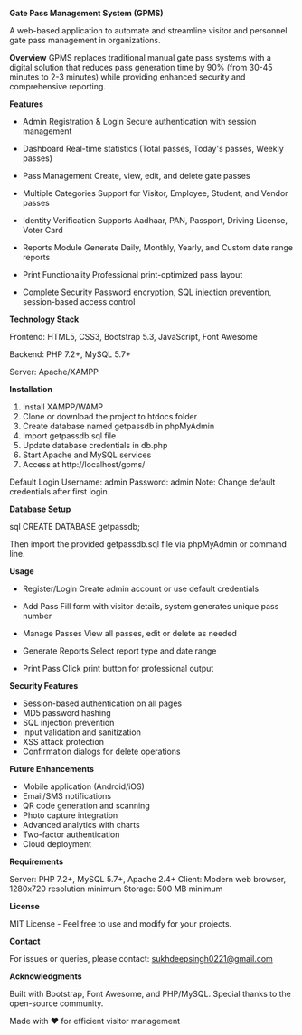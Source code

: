 **Gate Pass Management System (GPMS)**

A web-based application to automate and streamline visitor and personnel gate pass management in organizations.

**Overview**
GPMS replaces traditional manual gate pass systems with a digital solution that reduces pass generation time by 90% (from 30-45 minutes to 2-3 minutes) while providing enhanced security and comprehensive reporting.

**Features**

- Admin Registration & Login
  Secure authentication with session management

- Dashboard
  Real-time statistics (Total passes, Today's passes, Weekly passes)

- Pass Management
  Create, view, edit, and delete gate passes

- Multiple Categories
  Support for Visitor, Employee, Student, and Vendor passes

- Identity Verification
  Supports Aadhaar, PAN, Passport, Driving License, Voter Card

- Reports Module
  Generate Daily, Monthly, Yearly, and Custom date range reports

- Print Functionality
  Professional print-optimized pass layout

- Complete Security
  Password encryption, SQL injection prevention, session-based access control

**Technology Stack**

Frontend: HTML5, CSS3, Bootstrap 5.3, JavaScript, Font Awesome

Backend: PHP 7.2+, MySQL 5.7+

Server: Apache/XAMPP

**Installation**

1. Install XAMPP/WAMP
2. Clone or download the project to htdocs folder
3. Create database named getpassdb in phpMyAdmin
4. Import getpassdb.sql file
5. Update database credentials in db.php
6. Start Apache and MySQL services
7. Access at http://localhost/gpms/

Default Login
Username: admin
Password: admin
Note: Change default credentials after first login.

**Database Setup**

sql
CREATE DATABASE getpassdb;

Then import the provided getpassdb.sql file via phpMyAdmin or command line.

**Usage**

- Register/Login
  Create admin account or use default credentials

- Add Pass
  Fill form with visitor details, system generates unique pass number

- Manage Passes
  View all passes, edit or delete as needed

- Generate Reports
  Select report type and date range

- Print Pass
  Click print button for professional output

**Security Features**

- Session-based authentication on all pages
- MD5 password hashing
- SQL injection prevention
- Input validation and sanitization
- XSS attack protection
- Confirmation dialogs for delete operations

**Future Enhancements**

- Mobile application (Android/iOS)
- Email/SMS notifications
- QR code generation and scanning
- Photo capture integration
- Advanced analytics with charts
- Two-factor authentication
- Cloud deployment

**Requirements**

Server: PHP 7.2+, MySQL 5.7+, Apache 2.4+
Client: Modern web browser, 1280x720 resolution minimum
Storage: 500 MB minimum

**License**

MIT License - Feel free to use and modify for your projects.

**Contact**

For issues or queries, please contact:
sukhdeepsingh0221@gmail.com

**Acknowledgments**

Built with Bootstrap, Font Awesome, and PHP/MySQL. Special thanks to the open-source community.

Made with ❤️ for efficient visitor management
